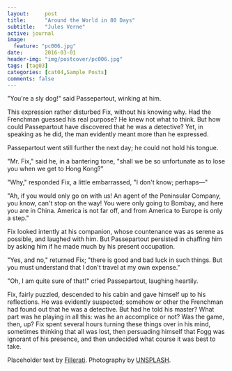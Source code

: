 ```yaml
---
layout:     post
title:      "Around the World in 80 Days"
subtitle:   "Jules Verne"
active: journal
image:
  feature: "pc006.jpg"
date:       2016-03-01 
header-img: "img/postcover/pc006.jpg"
tags: [tag03]
categories: [cat04,Sample Posts]
comments: false
---
```


<p>"You're a sly dog!" said Passepartout, winking at him.</p>

<p>This expression rather disturbed Fix, without his knowing why.  Had the Frenchman guessed his real purpose?  He knew not what to think.  But how could Passepartout have discovered that he was a detective?  Yet, in speaking as he did, the man evidently meant more than he expressed.</p>

<p>Passepartout went still further the next day; he could not hold his tongue.</p>

<p>"Mr. Fix," said he, in a bantering tone, "shall we be so unfortunate as to lose you when we get to Hong Kong?"</p>

<p>"Why," responded Fix, a little embarrassed, "I don't know; perhaps&mdash;"</p>

<p>"Ah, if you would only go on with us!  An agent of the Peninsular Company, you know, can't stop on the way!  You were only going to Bombay, and here you are in China.  America is not far off, and from America to Europe is only a step."</p>

<p>Fix looked intently at his companion, whose countenance was as serene as possible, and laughed with him.  But Passepartout persisted in chaffing him by asking him if he made much by his present occupation.</p>

<p>"Yes, and no," returned Fix; "there is good and bad luck in such things.  But you must understand that I don't travel at my own expense."</p>

<p>"Oh, I am quite sure of that!" cried Passepartout, laughing heartily.</p>

<p>Fix, fairly puzzled, descended to his cabin and gave himself up to his reflections.  He was evidently suspected; somehow or other the Frenchman had found out that he was a detective.  But had he told his master?  What part was he playing in all this: was he an accomplice or not?  Was the game, then, up?  Fix spent several hours turning these things over in his mind, sometimes thinking that all was lost, then persuading himself that Fogg was ignorant of his presence, and then undecided what course it was best to take.</p>

<p>Placeholder text by <a href="http://www.fillerati.com/">Fillerati</a>. Photography by <a href="https://unsplash.com">UNSPLASH</a>.</p>